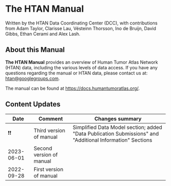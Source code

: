 # The HTAN Manual

Written by the HTAN Data Coordinating Center (DCC), with contributions from Adam Taylor, Clarisse Lau, Vésteinn Thorsson, Ino de Bruijn, David Gibbs, Ethan Cerami and Alex Lash.

## About this Manual

**The HTAN Manual** provides an overview of Human Tumor Atlas Network (HTAN) data, including the various levels of data access. If you have any questions regarding the manual or HTAN data, please contact us at: htan@googlegroups.com.

The manual can be found at https://docs.humantumoratlas.org/.

## Content Updates

| Date       | Comment                  | Changes summary |
|------------|--------------------------|-----------------|
| :exclamation::exclamation:           | Third version of manual  | Simplified Data Model section; added "Data Publication Submissions" and "Additional Information" Sections |
| 2023-06-01 | Second version of manual | |
| 2022-09-28 | First version of manual  | |

